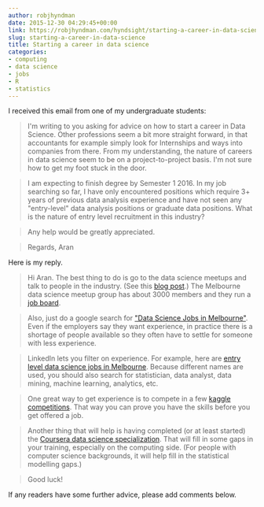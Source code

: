 ```yaml
---
author: robjhyndman
date: 2015-12-30 04:29:45+00:00
link: https://robjhyndman.com/hyndsight/starting-a-career-in-data-science/
slug: starting-a-career-in-data-science
title: Starting a career in data science
categories:
- computing
- data science
- jobs
- R
- statistics
---
```


I received this email from one of my undergraduate students:



>I'm writing to you asking for advice on how to start a career in Data Science. Other professions seem a bit more straight forward, in that accountants for example simply look for Internships and ways into companies from there. From my understanding, the nature of careers in data science seem to be on a project-to-project basis. I'm not sure how to get my foot stuck in the door.

>I am expecting to finish degree by Semester 1 2016. In my job searching so far, I have only encountered positions which require 3+ years of previous data analysis experience and have not seen any "entry-level" data analysis positions or graduate data positions. What is the nature of entry level recruitment in this industry?

>Any help would be greatly appreciated.

>Regards,
>Aran


<!-- more -->

Here is my reply.



>Hi Aran. The best thing to do is go to the data science meetups and talk to people in the industry. (See this [blog post](https://robjhyndman.com/hyndsight/connect-with-local-employers/).) The Melbourne data science meetup group has about 3000 members and they run a [job board](http://www.meetup.com/Data-Science-Melbourne/messages/boards/forum/20509896).

>Also, just do a google search for ["Data Science Jobs in Melbourne"](https://www.google.com.au/search?q=data+science+jobs+in+melbourne). Even if the employers say they want experience, in practice there is a shortage of people available so they often have to settle for someone with less experience.

>LinkedIn lets you filter on experience. For example, here are [entry level data science jobs in Melbourne](https://www.linkedin.com/jobs/search?keywords=Data+Scientist&locationId=au%3A4900&f_E=2&trk=jobs_jserp_facet_exp). Because different names are used, you should also search for statistician, data analyst, data mining, machine learning, analytics, etc.

>One great way to get experience is to compete in a few [kaggle competitions](https://www.kaggle.com/competitions). That way you can prove you have the skills before you get offered a job.

>Another thing that will help is having completed (or at least started) the [Coursera data science specialization](https://www.coursera.org/specializations/jhu-data-science). That will fill in some gaps in your training, especially on the computing side. (For people with computer science backgrounds, it will help fill in the statistical modelling gaps.)

>Good luck!




If any readers have some further advice, please add comments below.
